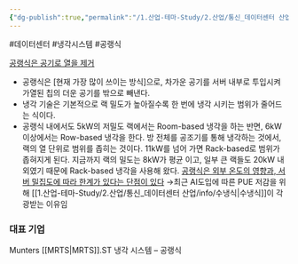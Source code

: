```yaml
---
{"dg-publish":true,"permalink":"/1.산업-테마-Study/2.산업/통신_데이터센터 산업/info/공랭식/","created":"2024-11-20T21:02:29.422+09:00","updated":"2025-06-03T20:07:21.942+09:00"}
---
```


#데이터센터 #냉각시스템 #공랭식 


[공랭식은 공기로 열을 제거](2.26_%20AI%20뜨거울수록%20좋아.pdf#page=23&selection=411,0,420,1&color=yellow)
- 공랭식은 [현재 가장 많이 쓰이는 방식]으로, 차가운 공기를 서버 내부로 투입시켜 가열된 칩의 더운 공기를 밖으로 빼낸다. 
- 냉각 기술은 기본적으로 랙 밀도가 높아질수록 한 번에 냉각 시키는 범위가 줄어드는 식이다. 
- 공랭식 내에서도 5kW의 저밀도 랙에서는 Room-based 냉각을 하는 반면, 6kW 이상에서는 Row-based 냉각을 한다. 방 전체를 공조기를 통해 냉각하는 것에서, 랙의 열 단위로 범위를 좁히는 것이다. 11kW를 넘어 가면 Rack-based로 범위가 좁혀지게 된다. 지금까지 랙의 밀도는 8kW가 평균 이고, 일부 큰 랙들도 20kW 내외였기 때문에 Rack-based 냉각을 사용해 왔다. [공랭식은 외부 온도의 영향과, 서버 밀집도에 따라 한계가 있다는 단점이 있다](2.26_%20AI%20뜨거울수록%20좋아.pdf#page=23&selection=125,0,331,2&color=yellow)  →최근 AI도입에 따른 PUE 저감을 위해 [[1.산업-테마-Study/2.산업/통신_데이터센터 산업/info/수냉식\|수냉식]]이 각광받는 이유임


### 대표 기업
Munters [[MRTS\|MRTS]].ST 냉각 시스템 – 공랭식